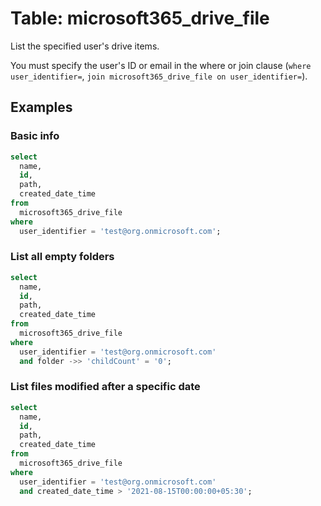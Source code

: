 # Table: microsoft365_drive_file

List the specified user's drive items.

You must specify the user's ID or email in the where or join clause (`where user_identifier=`, `join microsoft365_drive_file on user_identifier=`).

## Examples

### Basic info

```sql
select
  name,
  id,
  path,
  created_date_time
from
  microsoft365_drive_file
where
  user_identifier = 'test@org.onmicrosoft.com';
```

### List all empty folders

```sql
select
  name,
  id,
  path,
  created_date_time
from
  microsoft365_drive_file
where
  user_identifier = 'test@org.onmicrosoft.com'
  and folder ->> 'childCount' = '0';
```

### List files modified after a specific date

```sql
select
  name,
  id,
  path,
  created_date_time
from
  microsoft365_drive_file
where
  user_identifier = 'test@org.onmicrosoft.com'
  and created_date_time > '2021-08-15T00:00:00+05:30';
```
